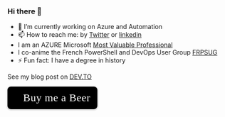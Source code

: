 ### Hi there 👋


- 🔭 I’m currently working on Azure and Automation
- 📫 How to reach me: by [Twitter](https://twitter.com/omiossec_med) or [linkedin](https://www.linkedin.com/in/omiossec/)
- I am an AZURE Microsoft [Most Valuable Professional](https://mvp.microsoft.com/en-us/PublicProfile/5003620?fullName=Olivier%20Miossec)
- I co-anime the French PowerShell and DevOps User Group [FRPSUG](https://frpsug.com/)
- ⚡ Fun fact: I have a degree in history

See my blog post on [DEV.TO](https://dev.to/omiossec)

<style>.bmc-button img{height: 34px !important;width: 35px !important;margin-bottom: 1px !important;box-shadow: none !important;border: none !important;vertical-align: middle !important;}.bmc-button{padding: 7px 15px 7px 10px !important;line-height: 35px !important;height:51px !important;text-decoration: none !important;display:inline-flex !important;color:#ffffff !important;background-color:#000000 !important;border-radius: 8px !important;border: 1px solid transparent !important;font-size: 24px !important;letter-spacing: 0.6px !important;box-shadow: 0px 1px 2px rgba(190, 190, 190, 0.5) !important;-webkit-box-shadow: 0px 1px 2px 2px rgba(190, 190, 190, 0.5) !important;margin: 0 auto !important;font-family:'Cookie', cursive !important;-webkit-box-sizing: border-box !important;box-sizing: border-box !important;}.bmc-button:hover, .bmc-button:active, .bmc-button:focus {-webkit-box-shadow: 0px 1px 2px 2px rgba(190, 190, 190, 0.5) !important;text-decoration: none !important;box-shadow: 0px 1px 2px 2px rgba(190, 190, 190, 0.5) !important;opacity: 0.85 !important;color:#ffffff !important;}</style><link href="https://fonts.googleapis.com/css?family=Cookie" rel="stylesheet"><a class="bmc-button" target="_blank" href="https://www.buymeacoffee.com/omiossec">🍺<span style="margin-left:5px;font-size:24px !important;">Buy me a Beer</span></a>
